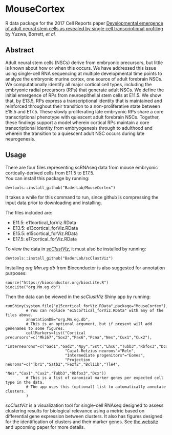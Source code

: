 # MouseCortex
R data package for the 2017 Cell Reports paper [Developmental emergence of adult neural 
stem cells as revealed by single cell transcriptional profiling](https://doi.org/10.1016/j.celrep.2017.12.017) 
by Yuzwa, Borrett, *et al.*

## Abstract
Adult neural stem cells (NSCs) derive from embryonic precursors, but little 
is known about how or when this occurs. We have addressed this issue using single-cell 
RNA sequencing at multiple developmental time points to analyze the embryonic murine 
cortex, one source of adult forebrain NSCs. We computationally identify all major 
cortical cell types, including the embryonic radial precursors (RPs) that generate 
adult NSCs. We define the initial emergence of RPs from neuroepithelial stem cells at 
E11.5. We show that, by E13.5, RPs express a transcriptional identity that is 
maintained and reinforced throughout their transition to a non-proliferative state 
between E15.5 and E17.5. These slowly proliferating late embryonic RPs share a core 
transcriptional phenotype with quiescent adult forebrain NSCs. Together, these 
findings support a model wherein cortical RPs maintain a core transcriptional identity 
from embryogenesis through to adulthood and wherein the transition to a quiescent 
adult NSC occurs during late neurogenesis.

## Usage
There are four files representing scRNAseq data from mouse embryonic 
cortically-derived cells from E11.5 to E17.5.  
You can install this package by running:
```
devtools::install_github("BaderLab/MouseCortex")
```
It takes a while for this command to run, since github is compressing the input data 
prior to downloading and installing.

The files included are:  
- E11.5: e11cortical_forViz.RData
- E13.5: e13cortical_forViz.RData
- E15.5: e15cortical_forViz.RData
- E17.5: e17cortical_forViz.RData

To view the data in [*scClustViz*](https://baderlab.github.io/scClustViz), it must also 
be installed by running:  
```
devtools::install_github("BaderLab/scClustViz")
```
Installing *org.Mm.eg.db* from Bioconductor is also suggested for annotation purposes:
```
source("https://bioconductor.org/biocLite.R")
biocLite("org.Mm.eg.db")
```
Then the data can be viewed in the *scClustViz* Shiny app by running:
```
runShiny(system.file("e15cortical_forViz.RData",package="MouseCortex"),
         # You can replace "e15cortical_forViz.RData" with any of the files above.
         annotationDB="org.Mm.eg.db",
         # This is an optional argument, but if present will add genenames to some figures.
         cellMarkers=list("Cortical precursors"=c("Mki67","Sox2","Pax6","Pcna","Nes","Cux1","Cux2"),
                          "Interneurons"=c("Gad1","Gad2","Npy","Sst","Lhx6","Tubb3","Rbfox3","Dcx"),
                          "Cajal-Retzius neurons"="Reln",
                          "Intermediate progenitors"="Eomes",
                          "Projection neurons"=c("Tbr1","Satb2","Fezf2","Bcl11b","Tle4",
                                                 "Nes","Cux1","Cux2","Tubb3","Rbfox3","Dcx"))
         # This is a list of canonical marker genes per expected cell type in the data.
         # The app uses this (optional) list to automatically annotate clusters.
         )
```
*scClustViz* is a visualization tool for single-cell RNAseq designed to assess clustering results 
for biological relevance using a metric based on differential gene expression between clusters. It 
also has figures designed for the identification of clusters and their marker genes. See 
[the website](https://baderlab.github.io/scClustViz) and upcoming paper for more details.
